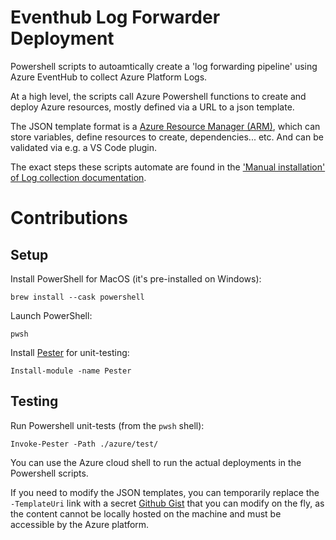 # Eventhub Log Forwarder Deployment

Powershell scripts to autoamtically create a 'log forwarding pipeline' using Azure EventHub to collect Azure Platform Logs.

At a high level, the scripts call Azure Powershell functions to create and deploy Azure resources, mostly defined via a URL to a json template.

The JSON template format is a [Azure Resource Manager (ARM)](https://docs.microsoft.com/en-us/azure/azure-resource-manager/templates/overview), which can store variables, define resources to create, dependencies... etc. And can be validated via e.g. a VS Code plugin. 

The exact steps these scripts automate are found in the ['Manual installation' of Log collection documentation](https://docs.datadoghq.com/integrations/azure/?tab=manualinstallation#log-collection).

# Contributions
## Setup
Install PowerShell for MacOS (it's pre-installed on Windows):

`brew install --cask powershell`

Launch PowerShell:

`pwsh`

Install [Pester](https://pester.dev/docs/quick-start) for unit-testing:

`Install-module -name Pester`

## Testing
Run Powershell unit-tests (from the `pwsh` shell):

`Invoke-Pester -Path ./azure/test/`


You can use the Azure cloud shell to run the actual deployments in the Powershell scripts.

If you need to modify the JSON templates, you can temporarily replace the `-TemplateUri` link with a secret [Github Gist](https://gist.github.com/) that you can modify on the fly, as the content cannot be locally hosted on the machine and must be accessible by the Azure platform.